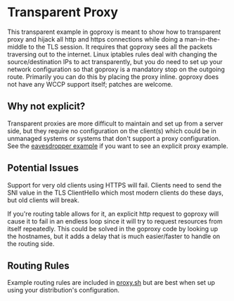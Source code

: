 # Transparent Proxy

This transparent example in goproxy is meant to show how to transparent proxy and hijack all http and https connections while doing a man-in-the-middle to the TLS session. It requires that goproxy sees all the packets traversing out to the internet. Linux iptables rules deal with changing the source/destination IPs to act transparently, but you do need to set up your network configuration so that goproxy is a mandatory stop on the outgoing route. Primarily you can do this by placing the proxy inline. goproxy does not have any WCCP support itself; patches are welcome.

## Why not explicit?

Transparent proxies are more difficult to maintain and set up from a server side, but they require no configuration on the client(s) which could be in unmanaged systems or systems that don't support a proxy configuration. See the [eavesdropper example](https://github.com/Chiggy-Playz/goproxy/blob/master/examples/goproxy-eavesdropper/main.go) if you want to see an explicit proxy example.

## Potential Issues

Support for very old clients using HTTPS will fail. Clients need to send the SNI value in the TLS ClientHello which most modern clients do these days, but old clients will break.

If you're routing table allows for it, an explicit http request to goproxy will cause it to fail in an endless loop since it will try to request resources from itself repeatedly. This could be solved in the goproxy code by looking up the hostnames, but it adds a delay that is much easier/faster to handle on the routing side.

## Routing Rules

Example routing rules are included in [proxy.sh](https://github.com/Chiggy-Playz/goproxy/blob/master/examples/goproxy-transparent/proxy.sh) but are best when set up using your distribution's configuration.
